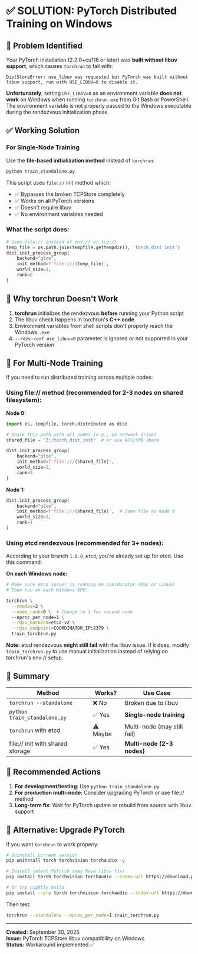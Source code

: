 # ✅ SOLUTION: PyTorch Distributed Training on Windows

## 🔴 Problem Identified

Your PyTorch installation (2.2.0+cu118 or later) was **built without libuv support**, which causes `torchrun` to fail with:

```
DistStoreError: use_libuv was requested but PyTorch was built without libuv support, run with USE_LIBUV=0 to disable it.
```

**Unfortunately**, setting `USE_LIBUV=0` as an environment variable **does not work** on Windows when running `torchrun.exe` from Git Bash or PowerShell. The environment variable is not properly passed to the Windows executable during the rendezvous initialization phase.

## ✅ Working Solution

### For Single-Node Training

Use the **file-based initialization method** instead of `torchrun`:

```bash
python train_standalone.py
```

This script uses `file://` init method which:
- ✅ Bypasses the broken TCPStore completely
- ✅ Works on all PyTorch versions
- ✅ Doesn't require libuv
- ✅ No environment variables needed

### What the script does:

```python
# Uses file:// instead of env:// or tcp://
temp_file = os.path.join(tempfile.gettempdir(), 'torch_dist_init')
dist.init_process_group(
    backend="gloo",
    init_method=f'file:///{temp_file}',
    world_size=1,
    rank=0
)
```

## 🚫 Why torchrun Doesn't Work

1. **torchrun** initializes the rendezvous **before** running your Python script
2. The libuv check happens in torchrun's **C++ code**
3. Environment variables from shell scripts don't properly reach the Windows `.exe`
4. `--rdzv-conf use_libuv=0` parameter is ignored or not supported in your PyTorch version

## 🔄 For Multi-Node Training

If you need to run distributed training across multiple nodes:

### Using file:// method (recommended for 2-3 nodes on shared filesystem):

**Node 0:**
```python
import os, tempfile, torch.distributed as dist

# Share this path with all nodes (e.g., on network drive)
shared_file = "Z:/torch_dist_init"  # or use NFS/SMB share

dist.init_process_group(
    backend="gloo",
    init_method=f'file:///{shared_file}',
    world_size=2,
    rank=0
)
```

**Node 1:**
```python
dist.init_process_group(
    backend="gloo",
    init_method=f'file:///{shared_file}',  # Same file as Node 0
    world_size=2,
    rank=1
)
```

### Using etcd rendezvous (recommended for 3+ nodes):

According to your branch `1.0.0_etcd`, you're already set up for etcd. Use this command:

**On each Windows node:**
```bash
# Make sure etcd server is running on coordinator (Mac or Linux)
# Then run on each Windows GPU:

torchrun \
  --nnodes=2 \
  --node_rank=0 \  # Change to 1 for second node
  --nproc_per_node=1 \
  --rdzv_backend=etcd-v2 \
  --rdzv_endpoint=COORDINATOR_IP:2379 \
  train_torchrun.py
```

**Note:** etcd rendezvous **might still fail** with the libuv issue. If it does, modify `train_torchrun.py` to use manual initialization instead of relying on torchrun's env:// setup.

## 📝 Summary

| Method | Works? | Use Case |
|--------|--------|----------|
| `torchrun --standalone` | ❌ No | Broken due to libuv |
| `python train_standalone.py` | ✅ Yes | **Single-node training** |
| `torchrun` with etcd | ⚠️ Maybe | Multi-node (may still fail) |
| file:// init with shared storage | ✅ Yes | **Multi-node (2-3 nodes)** |

## 🎯 Recommended Actions

1. **For development/testing**: Use `python train_standalone.py`
2. **For production multi-node**: Consider upgrading PyTorch or use file:// method
3. **Long-term fix**: Wait for PyTorch update or rebuild from source with libuv support

## 🔧 Alternative: Upgrade PyTorch

If you want `torchrun` to work properly:

```bash
# Uninstall current version
pip uninstall torch torchvision torchaudio -y

# Install latest PyTorch (may have libuv fix)
pip install torch torchvision torchaudio --index-url https://download.pytorch.org/whl/cu118

# Or try nightly build
pip install --pre torch torchvision torchaudio --index-url https://download.pytorch.org/whl/nightly/cu118
```

Then test:
```bash
torchrun --standalone --nproc_per_node=1 train_torchrun.py
```

---

**Created:** September 30, 2025  
**Issue:** PyTorch TCPStore libuv compatibility on Windows  
**Status:** Workaround implemented ✅
